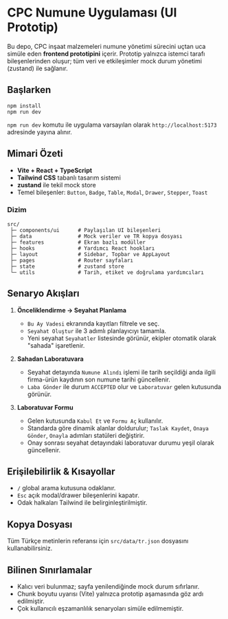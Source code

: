 # CPC Numune Uygulaması (UI Prototip)

Bu depo, CPC inşaat malzemeleri numune yönetimi sürecini uçtan uca simüle eden **frontend prototipini** içerir. Prototip yalnızca istemci tarafı bileşenlerinden oluşur; tüm veri ve etkileşimler mock durum yönetimi (zustand) ile sağlanır.

## Başlarken

```
npm install
npm run dev
```

`npm run dev` komutu ile uygulama varsayılan olarak `http://localhost:5173` adresinde yayına alınır.

## Mimari Özeti

- **Vite + React + TypeScript**
- **Tailwind CSS** tabanlı tasarım sistemi
- **zustand** ile tekil mock store
- Temel bileşenler: `Button`, `Badge`, `Table`, `Modal`, `Drawer`, `Stepper`, `Toast`

### Dizim

```
src/
 ├─ components/ui      # Paylaşılan UI bileşenleri
 ├─ data               # Mock veriler ve TR kopya dosyası
 ├─ features           # Ekran bazlı modüller
 ├─ hooks              # Yardımcı React hookları
 ├─ layout             # Sidebar, Topbar ve AppLayout
 ├─ pages              # Router sayfaları
 ├─ state              # zustand store
 └─ utils              # Tarih, etiket ve doğrulama yardımcıları
```

## Senaryo Akışları

1. **Önceliklendirme → Seyahat Planlama**
   - `Bu Ay Vadesi` ekranında kayıtları filtrele ve seç.
   - `Seyahat Oluştur` ile 3 adımlı planlayıcıyı tamamla.
   - Yeni seyahat `Seyahatler` listesinde görünür, ekipler otomatik olarak "sahada" işaretlenir.

2. **Sahadan Laboratuvara**
   - Seyahat detayında `Numune Alındı` işlemi ile tarih seçildiği anda ilgili firma-ürün kaydının son numune tarihi güncellenir.
   - `Laba Gönder` ile durum `ACCEPTED` olur ve `Laboratuvar` gelen kutusunda görünür.

3. **Laboratuvar Formu**
   - Gelen kutusunda `Kabul Et` ve `Formu Aç` kullanılır.
   - Standarda göre dinamik alanlar doldurulur; `Taslak Kaydet`, `Onaya Gönder`, `Onayla` adımları statüleri değiştirir.
   - Onay sonrası seyahat detayındaki laboratuvar durumu yeşil olarak güncellenir.

## Erişilebilirlik & Kısayollar

- `/` global arama kutusuna odaklanır.
- `Esc` açık modal/drawer bileşenlerini kapatır.
- Odak halkaları Tailwind ile belirginleştirilmiştir.

## Kopya Dosyası

Tüm Türkçe metinlerin referansı için `src/data/tr.json` dosyasını kullanabilirsiniz.

## Bilinen Sınırlamalar

- Kalıcı veri bulunmaz; sayfa yenilendiğinde mock durum sıfırlanır.
- Chunk boyutu uyarısı (Vite) yalnızca prototip aşamasında göz ardı edilmiştir.
- Çok kullanıcılı eşzamanlılık senaryoları simüle edilmemiştir.